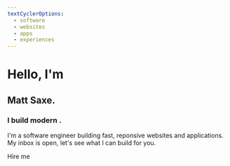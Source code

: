 ```yaml
---
textCyclerOptions:
  - software
  - websites
  - apps
  - experiences
---
```


# Hello, I'm
## Matt Saxe.

<h3>I build modern <text-cycler :options="['software', 'websites', 'applications', 'experiences']"></text-cycler>.</h3>

I'm a software engineer building fast, reponsive websites and applications. My inbox is open, let's see what I can build for you.

<m-button>Hire me</m-button>